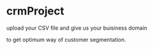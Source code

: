 # crmProject

upload your CSV file and give us your buisiness domain

to get optimum way of customer segmentation.